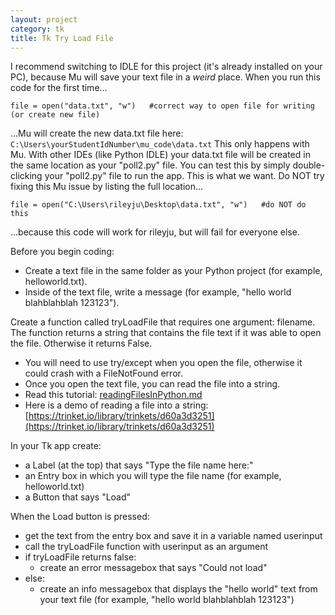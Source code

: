 ```yaml
---
layout: project
category: tk
title: Tk Try Load File
---
```


I recommend switching to IDLE for this project (it's already installed on your PC), because Mu will save your text file in a _weird_ place. When you run this code for the first time...
```
file = open("data.txt", "w")   #correct way to open file for writing (or create new file)
```
...Mu will create the new data.txt file here: `C:\Users\yourStudentIdNumber\mu_code\data.txt` This only happens with Mu. With other IDEs (like Python IDLE) your data.txt file will be created in the same location as your "poll2.py" file. You can test this by simply double-clicking your "poll2.py" file to run the app. This is what we want.
Do NOT try fixing this Mu issue by listing the full location...
```
file = open("C:\Users\rileyju\Desktop\data.txt", "w")   #do NOT do this
```
...because this code will work for rileyju, but will fail for everyone else.

Before you begin coding:
- Create a text file in the same folder as your Python project (for example, helloworld.txt).
- Inside of the text file, write a message (for example, "hello world blahblahblah 123123").


Create a function called tryLoadFile that requires one argument: filename. The function returns a string that contains the file text if it was able to open the file. Otherwise it returns False.
- You will need to use try/except when you open the file, otherwise it could crash with a FileNotFound error.
- Once you open the text file, you can read the file into a string.
- Read this tutorial: [readingFilesInPython.md](readingFilesInPython.md)
- Here is a demo of reading a file into a string: [https://trinket.io/library/trinkets/d60a3d3251](https://trinket.io/library/trinkets/d60a3d3251)


In your Tk app create:
- a Label (at the top) that says "Type the file name here:"
- an Entry box in which you will type the file name (for example, helloworld.txt)
- a Button that says "Load"

When the Load button is pressed:
- get the text from the entry box and save it in a variable named userinput
- call the tryLoadFile function with userinput as an argument
- if tryLoadFile returns false:
  - create an error messagebox that says "Could not load"
- else:
  - create an info messagebox that displays the "hello world" text from your text file (for example, "hello world blahblahblah 123123")
